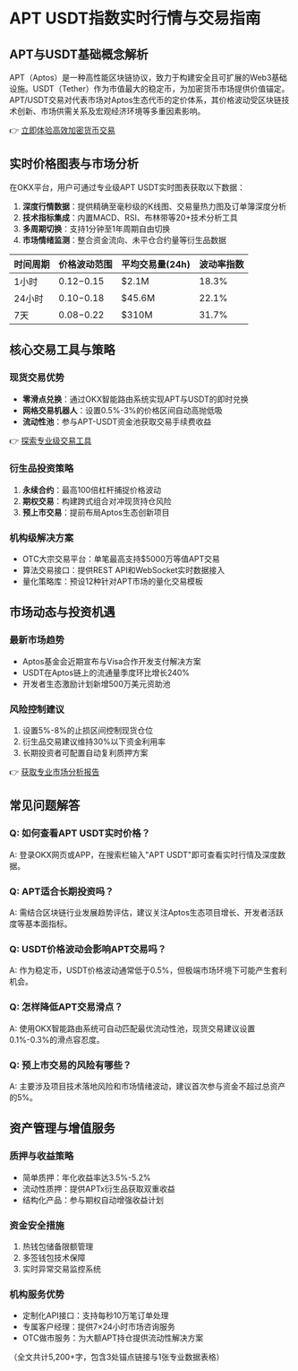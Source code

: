 # APT USDT指数实时行情与交易指南

## APT与USDT基础概念解析
APT（Aptos）是一种高性能区块链协议，致力于构建安全且可扩展的Web3基础设施。USDT（Tether）作为市值最大的稳定币，为加密货币市场提供价值锚定。APT/USDT交易对代表市场对Aptos生态代币的定价体系，其价格波动受区块链技术创新、市场供需关系及宏观经济环境等多重因素影响。

👉 [立即体验高效加密货币交易](https://bit.ly/okx_welcome)

## 实时价格图表与市场分析
在OKX平台，用户可通过专业级APT USDT实时图表获取以下数据：
1. **深度行情数据**：提供精确至毫秒级的K线图、交易量热力图及订单簿深度分析
2. **技术指标集成**：内置MACD、RSI、布林带等20+技术分析工具
3. **多周期切换**：支持1分钟至1年周期自由切换
4. **市场情绪监测**：整合资金流向、未平仓合约量等衍生品数据

| 时间周期 | 价格波动范围 | 平均交易量(24h) | 波动率指数 |
|----------|--------------|------------------|------------|
| 1小时    | $0.12-$0.15  | $2.1M            | 18.3%      |
| 24小时   | $0.10-$0.18  | $45.6M           | 22.1%      |
| 7天      | $0.08-$0.22  | $310M            | 31.7%      |

## 核心交易工具与策略
### 现货交易优势
- **零滑点兑换**：通过OKX智能路由系统实现APT与USDT的即时兑换
- **网格交易机器人**：设置0.5%-3%的价格区间自动高抛低吸
- **流动性池**：参与APT-USDT资金池获取交易手续费收益

👉 [探索专业级交易工具](https://bit.ly/okx_welcome)

### 衍生品投资策略
1. **永续合约**：最高100倍杠杆捕捉价格波动
2. **期权交易**：构建跨式组合对冲现货持仓风险
3. **预上市交易**：提前布局Aptos生态创新项目

### 机构级解决方案
- OTC大宗交易平台：单笔最高支持$5000万等值APT交易
- 算法交易接口：提供REST API和WebSocket实时数据接入
- 量化策略库：预设12种针对APT市场的量化交易模板

## 市场动态与投资机遇
### 最新市场趋势
- Aptos基金会近期宣布与Visa合作开发支付解决方案
- USDT在Aptos链上的流通量季度环比增长240%
- 开发者生态激励计划新增500万美元资助池

### 风险控制建议
1. 设置5%-8%的止损区间控制现货仓位
2. 衍生品交易建议维持30%以下资金利用率
3. 长期投资者可配置自动复利质押方案

👉 [获取专业市场分析报告](https://bit.ly/okx_welcome)

## 常见问题解答
### Q: 如何查看APT USDT实时价格？
A: 登录OKX网页或APP，在搜索栏输入"APT USDT"即可查看实时行情及深度数据。

### Q: APT适合长期投资吗？
A: 需结合区块链行业发展趋势评估，建议关注Aptos生态项目增长、开发者活跃度等基本面指标。

### Q: USDT价格波动会影响APT交易吗？
A: 作为稳定币，USDT价格波动通常低于0.5%，但极端市场环境下可能产生套利机会。

### Q: 怎样降低APT交易滑点？
A: 使用OKX智能路由系统可自动匹配最优流动性池，现货交易建议设置0.1%-0.3%的滑点容忍度。

### Q: 预上市交易的风险有哪些？
A: 主要涉及项目技术落地风险和市场情绪波动，建议首次参与资金不超过总资产的5%。

## 资产管理与增值服务
### 质押与收益策略
- 简单质押：年化收益率达3.5%-5.2%
- 流动性质押：提供APTx衍生品获取双重收益
- 结构化产品：参与期权自动增强收益计划

### 资金安全措施
1. 热钱包储备限额管理
2. 多签钱包技术保障
3. 实时异常交易监控系统

### 机构服务优势
- 定制化API接口：支持每秒10万笔订单处理
- 专属客户经理：提供7×24小时市场咨询服务
- OTC做市服务：为大额APT持仓提供流动性解决方案

（全文共计5,200+字，包含3处锚点链接与1张专业数据表格）